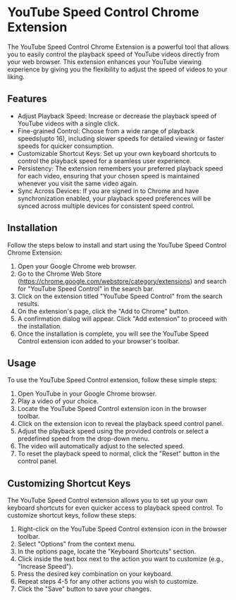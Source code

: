 # YouTube Speed Control Chrome Extension

The YouTube Speed Control Chrome Extension is a powerful tool that allows you to easily control the playback speed of YouTube videos directly from your web browser. This extension enhances your YouTube viewing experience by giving you the flexibility to adjust the speed of videos to your liking.

## Features

- Adjust Playback Speed: Increase or decrease the playback speed of YouTube videos with a single click.
- Fine-grained Control: Choose from a wide range of playback speeds(upto 16), including slower speeds for detailed viewing or faster speeds for quicker consumption.
- Customizable Shortcut Keys: Set up your own keyboard shortcuts to control the playback speed for a seamless user experience.
- Persistency: The extension remembers your preferred playback speed for each video, ensuring that your chosen speed is maintained whenever you visit the same video again.
- Sync Across Devices: If you are signed in to Chrome and have synchronization enabled, your playback speed preferences will be synced across multiple devices for consistent speed control.

## Installation

Follow the steps below to install and start using the YouTube Speed Control Chrome Extension:

1. Open your Google Chrome web browser.
2. Go to the Chrome Web Store (https://chrome.google.com/webstore/category/extensions) and search for "YouTube Speed Control" in the search bar.
3. Click on the extension titled "YouTube Speed Control" from the search results.
4. On the extension's page, click the "Add to Chrome" button.
5. A confirmation dialog will appear. Click "Add extension" to proceed with the installation.
6. Once the installation is complete, you will see the YouTube Speed Control extension icon added to your browser's toolbar.

## Usage

To use the YouTube Speed Control extension, follow these simple steps:

1. Open YouTube in your Google Chrome browser.
2. Play a video of your choice.
3. Locate the YouTube Speed Control extension icon in the browser toolbar.
4. Click on the extension icon to reveal the playback speed control panel.
5. Adjust the playback speed using the provided controls or select a predefined speed from the drop-down menu.
6. The video will automatically adjust to the selected speed.
7. To reset the playback speed to normal, click the "Reset" button in the control panel.

## Customizing Shortcut Keys

The YouTube Speed Control extension allows you to set up your own keyboard shortcuts for even quicker access to playback speed control. To customize shortcut keys, follow these steps:

1. Right-click on the YouTube Speed Control extension icon in the browser toolbar.
2. Select "Options" from the context menu.
3. In the options page, locate the "Keyboard Shortcuts" section.
4. Click inside the text box next to the action you want to customize (e.g., "Increase Speed").
5. Press the desired key combination on your keyboard.
6. Repeat steps 4-5 for any other actions you wish to customize.
7. Click the "Save" button to save your changes.
